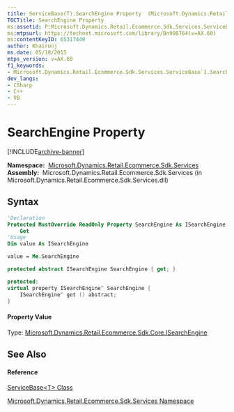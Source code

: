 ```yaml
---
title: ServiceBase(T).SearchEngine Property  (Microsoft.Dynamics.Retail.Ecommerce.Sdk.Services)
TOCTitle: SearchEngine Property
ms:assetid: P:Microsoft.Dynamics.Retail.Ecommerce.Sdk.Services.ServiceBase`1.SearchEngine
ms:mtpsurl: https://technet.microsoft.com/library/Dn998764(v=AX.60)
ms:contentKeyID: 65317449
author: Khairunj
ms.date: 05/18/2015
mtps_version: v=AX.60
f1_keywords:
- Microsoft.Dynamics.Retail.Ecommerce.Sdk.Services.ServiceBase`1.SearchEngine
dev_langs:
- CSharp
- C++
- VB
---
```


# SearchEngine Property


[!INCLUDE[archive-banner](includes/archive-banner.md)]

**Namespace:**  [Microsoft.Dynamics.Retail.Ecommerce.Sdk.Services](microsoft-dynamics-retail-ecommerce-sdk-services-namespace.md)  
**Assembly:**  Microsoft.Dynamics.Retail.Ecommerce.Sdk.Services (in Microsoft.Dynamics.Retail.Ecommerce.Sdk.Services.dll)

## Syntax

``` vb
'Declaration
Protected MustOverride ReadOnly Property SearchEngine As ISearchEngine
    Get
'Usage
Dim value As ISearchEngine

value = Me.SearchEngine
```

``` csharp
protected abstract ISearchEngine SearchEngine { get; }
```

``` c++
protected:
virtual property ISearchEngine^ SearchEngine {
    ISearchEngine^ get () abstract;
}
```

#### Property Value

Type: [Microsoft.Dynamics.Retail.Ecommerce.Sdk.Core.ISearchEngine](isearchengine-interface-microsoft-dynamics-retail-ecommerce-sdk-core.md)  

## See Also

#### Reference

[ServiceBase\<T\> Class](servicebase-t-class-microsoft-dynamics-retail-ecommerce-sdk-services.md)

[Microsoft.Dynamics.Retail.Ecommerce.Sdk.Services Namespace](microsoft-dynamics-retail-ecommerce-sdk-services-namespace.md)

